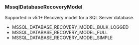 ### MssqlDatabaseRecoveryModel
Supported in v5.1+
Recovery model for a SQL Server database.

- MSSQL_DATABASE_RECOVERY_MODEL_BULK_LOGGED
- MSSQL_DATABASE_RECOVERY_MODEL_FULL
- MSSQL_DATABASE_RECOVERY_MODEL_SIMPLE
